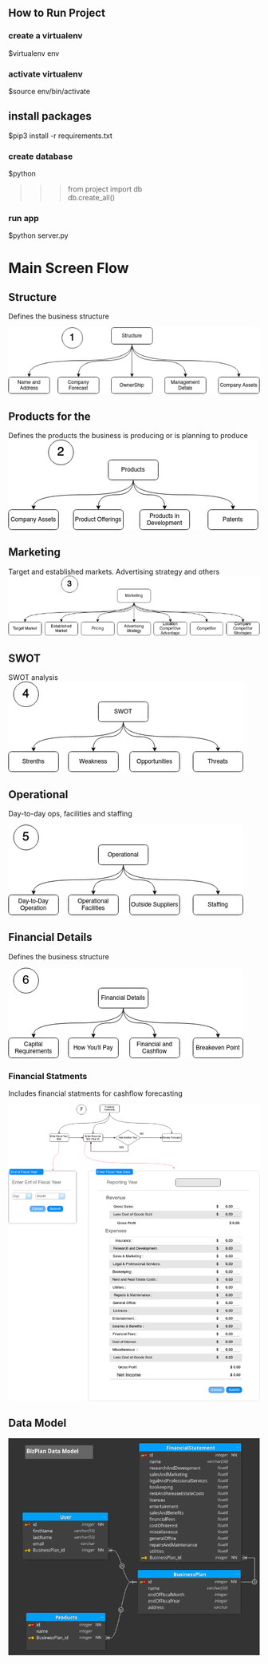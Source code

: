 ## How to Run Project
### create a virtualenv
$virtualenv env
### activate virtualenv
$source env/bin/activate
## install packages 
$pip3 install -r requirements.txt
### create database 
$python
>>> from project import db <br>
>>> db.create_all()
### run app
$python server.py


# Main Screen Flow

## Structure
Defines the business structure

![Structure](./docs/1.Structure.png)

## Products for the 
Defines the products the business is producing or is planning to produce
![Products](./docs/2.Products.png)


## Marketing
Target and established markets. Advertising strategy and others
![Marketing](./docs/3.Marketing.png)


## SWOT
SWOT analysis
![SWOT](./docs/4.SWOT.png)


## Operational
Day-to-day ops, facilities and staffing

![Operational](./docs/5.Operational.png)


## Financial Details
Defines the business structure

![FinancialDetails](./docs/6.FinancialDetails.png)

### Financial Statments
Includes financial statments for cashflow forecasting

![FinancialStatments](./docs/7.FinancialStatements.png)

## Data Model


![bizPlanDataModel](./docs/bizPlanDataModel.png)
